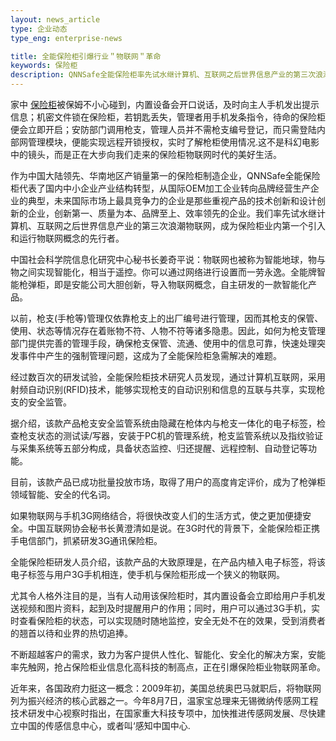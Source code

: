 ```yaml
---
layout: news_article
type: 企业动态
type_eng: enterprise-news

title: 全能保险柜引爆行业＂物联网＂革命
keywords: 保险柜
description: QNNSafe全能保险柜率先试水继计算机、互联网之后世界信息产业的第三次浪潮物联网，成为保险柜业内第一个引入和运行物联网概念的先行者。
---
```

家中 [保险柜](http://www.qnn.com.cn/)被保姆不小心碰到，内置设备会开口说话，及时向主人手机发出提示信息；机密文件锁在保险柜，若钥匙丢失，管理者用手机发条指令，待命的保险柜便会立即开启；安防部门调用枪支，管理人员并不需枪支编号登记，而只需登陆内部网管理模块，便能实现远程开锁授权，实时了解枪柜使用情况.这不是科幻电影中的镜头，而是正在大步向我们走来的保险柜物联网时代的美好生活。

作为中国大陆领先、华南地区产销量第一的保险柜制造企业，QNNSafe全能保险柜代表了国内中小企业产业结构转型，从国际OEM加工企业转向品牌经营生产企业的典型，未来国际市场上最具竞争力的企业是那些重视产品的技术创新和设计创新的企业，创新第一、质量为本、品牌至上、效率领先的企业。我们率先试水继计算机、互联网之后世界信息产业的第三次浪潮物联网，成为保险柜业内第一个引入和运行物联网概念的先行者。

中国社会科学院信息化研究中心秘书长姜奇平说：物联网也被称为智能地球，物与物之间实现智能化，相当于遥控。你可以通过网络进行设置而一劳永逸。全能牌智能枪弹柜，即是安能公司大胆创新，导入物联网概念，自主研发的一款智能化产品。

以前，枪支(手枪等)管理仅依靠枪支上的出厂编号进行管理，因而其枪支的保管、使用、状态等情况存在着账物不符、人物不符等诸多隐患。因此，如何为枪支管理部门提供完善的管理手段，确保枪支保管、流通、使用中的信息可靠，快速处理突发事件中产生的强制管理问题，这成为了全能保险柜急需解决的难题。

经过数百次的研发试验，全能保险柜技术研究人员发现，通过计算机互联网，采用射频自动识别(RFID)技术，能够实现枪支的自动识别和信息的互联与共享，实现枪支的安全监管。

据介绍，该款产品枪支安全监管系统由隐藏在枪体内与枪支一体化的电子标签，检查枪支状态的测试读/写器，安装于PC机的管理系统，枪支监管系统以及指纹验证与采集系统等五部分构成，具备状态监控、归还提醒、远程控制、自动登记等功能。

目前，该款产品已成功批量投放市场，取得了用户的高度肯定评价，成为了枪弹柜领域智能、安全的代名词。

如果物联网与手机3G网络结合，将很快改变人们的生活方式，使之更加便捷安全。中国互联网协会秘书长黄澄清如是说。在3G时代的背景下，全能保险柜正携手电信部门，抓紧研发3G通讯保险柜。

全能保险柜研发人员介绍，该款产品的大致原理是，在产品内植入电子标签，将该电子标签与用户3G手机相连，使手机与保险柜形成一个狭义的物联网。

尤其令人格外注目的是，当有人动用该保险柜时，其内置设备会立即给用户手机发送视频和图片资料，起到及时提醒用户的作用；同时，用户可以通过3G手机，实时查看保险柜的状态，可以实现随时随地监控，安全无处不在的效果，受到消费者的翘首以待和业界的热切追捧。

不断超越客户的需求，致力为客户提供人性化、智能化、安全化的解决方案，安能率先触网，抢占保险柜业信息化高科技的制高点，正在引爆保险柜业物联网革命。

近年来，各国政府力挺这一概念：2009年初，美国总统奥巴马就职后，将物联网列为振兴经济的核心武器之一。今年8月7日，温家宝总理来无锡微纳传感网工程技术研发中心视察时指出，在国家重大科技专项中，加快推进传感网发展、尽快建立中国的传感信息中心，或者叫‘感知中国中心.
